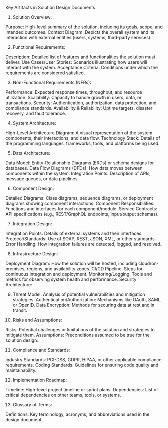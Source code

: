Key Artifacts in Solution Design Documents

1. Solution Overview:

Purpose: High-level summary of the solution, including its goals, scope, and intended outcomes.
Context Diagram: Depicts the overall system and its interaction with external entities (users, systems, third-party services).

2. Functional Requirements:

Description: Detailed list of features and functionalities the solution must deliver.
Use Cases/User Stories: Scenarios illustrating how users will interact with the system.
Acceptance Criteria: Conditions under which the requirements are considered satisfied.

3. Non-Functional Requirements (NFRs):

Performance: Expected response times, throughput, and resource utilization.
Scalability: Capacity to handle growth in users, data, or transactions.
Security: Authentication, authorization, data protection, and compliance standards.
Availability & Reliability: Uptime targets, disaster recovery, and fault tolerance.

4. System Architecture:

High-Level Architecture Diagram: A visual representation of the system components, their interactions, and data flow.
Technology Stack: Details of the programming languages, frameworks, tools, and platforms being used.

5. Data Architecture:

Data Model: Entity-Relationship Diagrams (ERDs) or schema designs for databases.
Data Flow Diagrams (DFDs): How data moves between components within the system.
Integration Points: Description of APIs, message queues, or data pipelines.

6. Component Design:

Detailed Diagrams: Class diagrams, sequence diagrams, or deployment diagrams showing component interactions.
Component Responsibilities: Functions and interfaces for each component/module.
Service Contracts: API specifications (e.g., REST/GraphQL endpoints, input/output schemas).

7. Integration Design:

Integration Points: Details of external systems and their interfaces.
Protocol/Standards: Use of SOAP, REST, JSON, XML, or other standards.
Error Handling: How integration failures are detected, logged, and resolved.

8. Infrastructure Design:

Deployment Diagram: How the solution will be hosted, including cloud/on-premises, regions, and availability zones.
CI/CD Pipeline: Steps for continuous integration and deployment.
Monitoring/Logging: Tools and metrics for observing system health and performance.
Security Architecture:

9. Threat Model: Analysis of potential vulnerabilities and mitigation strategies.
Authentication/Authorization: Mechanisms like OAuth, SAML, or OpenID.
Data Encryption: Methods for securing data at rest and in transit.

10. Risks and Assumptions:

Risks: Potential challenges or limitations of the solution and strategies to mitigate them.
Assumptions: Preconditions assumed to be true for the solution design.

11. Compliance and Standards:

Industry Standards: PCI-DSS, GDPR, HIPAA, or other applicable compliance requirements.
Coding Standards: Guidelines for ensuring code quality and maintainability.

12. Implementation Roadmap:

Timeline: High-level project timeline or sprint plans.
Dependencies: List of critical dependencies on other teams, tools, or systems.

13. Glossary of Terms:

Definitions: Key terminology, acronyms, and abbreviations used in the design document.